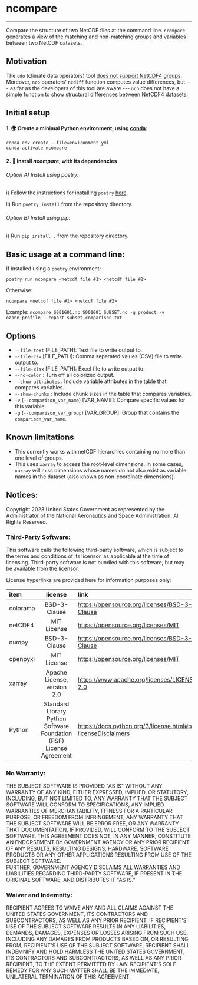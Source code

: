 # ncompare
_____
Compare the structure of two NetCDF files at the command line.
`ncompare` generates a view of the matching and non-matching groups and variables between two NetCDF datasets.

## Motivation

The `cdo` (climate data operators) tool
[does not support NetCDF4 groups](https://code.mpimet.mpg.de/boards/2/topics/12073).
Moreover, `nco` operators' `ncdiff` function computes value differences, but
--- as far as the developers of this tool are aware ---
`nco` does not have a simple function to show structural differences between NetCDF4 datasets.

## Initial setup

#### 1. 🌍 Create a minimal Python environment, using [conda](https://docs.conda.io/projects/conda/en/latest/index.html#):

```shell script
conda env create --file=environment.yml
conda activate ncompare
```

#### 2. 💾 Install _ncompare_, with its dependencies

###### Option A) Install using poetry:

i) Follow the instructions for installing `poetry` [here](https://python-poetry.org/docs/).

ii) Run ```poetry install``` from the repository directory.

###### Option B) Install using pip:

i) Run ```pip install .``` from the repository directory.

## Basic usage at a command line:

If installed using a `poetry` environment:
```
poetry run ncompare <netcdf file #1> <netcdf file #2>
```

Otherwise:
```
ncompare <netcdf file #1> <netcdf file #2>
```

Example:
`ncompare S001G01.nc S001G01_SUBSET.nc -g product -v ozone_profile --report subset_comparison.txt`



## Options

- `--file-text` [FILE_PATH]: Text file to write output to.
- `--file-csv` [FILE_PATH]: Comma separated values (CSV) file to write output to.
- `--file-xlsx` [FILE_PATH]: Excel file to write output to.
- `--no-color` : Turn off all colorized output.
- `--show-attributes` : Include variable attributes in the table that compares variables.
- `--show-chunks` : Include chunk sizes in the table that compares variables.
- `-v` (`--comparison_var_name`) [VAR_NAME]: Compare specific values for this variable.
- `-g` (`--comparison_var_group`) [VAR_GROUP]: Group that contains the `comparison_var_name`.

## Known limitations
- This currently works with netCDF hierarchies containing no more than one level of groups.
- This uses `xarray` to access the root-level dimensions.
In some cases, `xarray` will miss dimensions whose names do not also exist as variable names in the dataset
  (also known as non-coordinate dimensions).

## Notices:
Copyright 2023 United States Government as represented by the Administrator of the National Aeronautics and Space Administration.  All Rights Reserved.
 
### Third-Party Software:
This software calls the following third-party software, which is subject to the terms and conditions of its licensor, 
as applicable at the time of licensing. Third-party software is not bundled with this software, 
but may be available from the licensor.
 
License hyperlinks are provided here for information purposes only:

| item     |                               license                               | link                                                          |
|:---------|:-------------------------------------------------------------------:|:--------------------------------------------------------------|
| colorama |                            BSD-3-Clause                             | https://opensource.org/licenses/BSD-3-Clause                  |
| netCDF4  |                             MIT License                             | https://opensource.org/licenses/MIT                           |
| numpy    |                            BSD-3-Clause                             | https://opensource.org/licenses/BSD-3-Clause                  |
| openpyxl |                             MIT License                             | https://opensource.org/licenses/MIT                           |
| xarray   |                     Apache License, version 2.0                     | https://www.apache.org/licenses/LICENSE-2.0                   |
| Python   | Standard Library Python Software Foundation (PSF) License Agreement | https://docs.python.org/3/license.html#psf-licenseDisclaimers |


### No Warranty: 
THE SUBJECT SOFTWARE IS PROVIDED "AS IS" WITHOUT ANY WARRANTY OF ANY KIND, EITHER EXPRESSED, IMPLIED, 
OR STATUTORY, INCLUDING, BUT NOT LIMITED TO, ANY WARRANTY THAT THE SUBJECT SOFTWARE WILL CONFORM TO SPECIFICATIONS, 
ANY IMPLIED WARRANTIES OF MERCHANTABILITY, FITNESS FOR A PARTICULAR PURPOSE, OR FREEDOM FROM INFRINGEMENT, 
ANY WARRANTY THAT THE SUBJECT SOFTWARE WILL BE ERROR FREE, OR ANY WARRANTY THAT DOCUMENTATION, IF PROVIDED, 
WILL CONFORM TO THE SUBJECT SOFTWARE. THIS AGREEMENT DOES NOT, IN ANY MANNER, 
CONSTITUTE AN ENDORSEMENT BY GOVERNMENT AGENCY OR ANY PRIOR RECIPIENT OF ANY RESULTS, RESULTING DESIGNS, HARDWARE, 
SOFTWARE PRODUCTS OR ANY OTHER APPLICATIONS RESULTING FROM USE OF THE SUBJECT SOFTWARE.  
FURTHER, GOVERNMENT AGENCY DISCLAIMS ALL WARRANTIES AND LIABILITIES REGARDING THIRD-PARTY SOFTWARE, 
IF PRESENT IN THE ORIGINAL SOFTWARE, AND DISTRIBUTES IT "AS IS."
 
### Waiver and Indemnity: 
RECIPIENT AGREES TO WAIVE ANY AND ALL CLAIMS AGAINST THE UNITED STATES GOVERNMENT, 
ITS CONTRACTORS AND SUBCONTRACTORS, AS WELL AS ANY PRIOR RECIPIENT. IF RECIPIENT'S USE OF THE SUBJECT SOFTWARE RESULTS 
IN ANY LIABILITIES, DEMANDS, DAMAGES, EXPENSES OR LOSSES ARISING FROM SUCH USE, INCLUDING ANY DAMAGES FROM PRODUCTS 
BASED ON, OR RESULTING FROM, RECIPIENT'S USE OF THE SUBJECT SOFTWARE, RECIPIENT SHALL INDEMNIFY AND HOLD HARMLESS 
THE UNITED STATES GOVERNMENT, ITS CONTRACTORS AND SUBCONTRACTORS, AS WELL AS ANY PRIOR RECIPIENT, 
TO THE EXTENT PERMITTED BY LAW. RECIPIENT'S SOLE 
REMEDY FOR ANY SUCH MATTER SHALL BE THE IMMEDIATE, UNILATERAL TERMINATION OF THIS AGREEMENT.